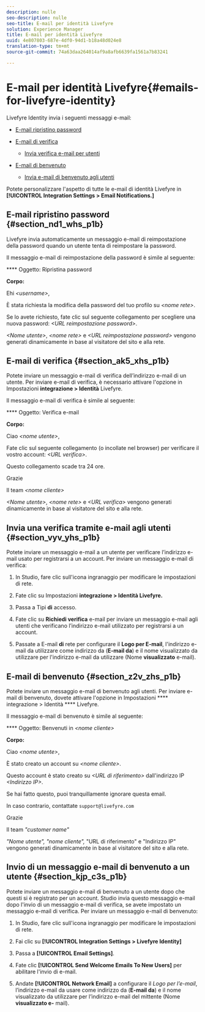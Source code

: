 ```yaml
---
description: nulle
seo-description: nulle
seo-title: E-mail per identità Livefyre
solution: Experience Manager
title: E-mail per identità Livefyre
uuid: 4e807803-687e-4df0-94d1-b18a48d024e8
translation-type: tm+mt
source-git-commit: 74a63daa264014af9a8afb6639fa1561a7b83241

---
```



# E-mail per identità Livefyre{#emails-for-livefyre-identity}

Livefyre Identity invia i seguenti messaggi e-mail:

* [E-mail ripristino password](#c_emails_for_livefyre_identity/section_nd1_whs_p1b)
* [E-mail di verifica](#c_emails_for_livefyre_identity/section_ak5_xhs_p1b)
   * [Invia verifica e-mail per utenti](#c_emails_for_livefyre_identity/section_vyv_yhs_p1b)

* [E-mail di benvenuto](#c_emails_for_livefyre_identity/section_z2v_zhs_p1b)
   * [Invia e-mail di benvenuto agli utenti](#c_emails_for_livefyre_identity/section_kjp_c3s_p1b)

Potete personalizzare l'aspetto di tutte le e-mail di identità Livefyre in **[!UICONTROL Integration Settings > Email Notifications.]**

## E-mail ripristino password {#section_nd1_whs_p1b}

Livefyre invia automaticamente un messaggio e-mail di reimpostazione della password quando un utente tenta di reimpostare la password.

Il messaggio e-mail di reimpostazione della password è simile al seguente:

**** Oggetto: Ripristina password

**Corpo:**

Ehi *&lt;username&gt;*,

È stata richiesta la modifica della password del tuo profilo su *&lt;nome rete&gt;*.

Se lo avete richiesto, fate clic sul seguente collegamento per scegliere una nuova password: *&lt;URL reimpostazione password&gt;*.

*&lt;Nome utente&gt;*, *&lt;nome rete&gt;* e *&lt;URL reimpostazione password&gt;* vengono generati dinamicamente in base al visitatore del sito e alla rete.

## E-mail di verifica {#section_ak5_xhs_p1b}

Potete inviare un messaggio e-mail di verifica dell’indirizzo e-mail di un utente. Per inviare e-mail di verifica, è necessario attivare l'opzione in Impostazioni **integrazione &gt; Identità** Livefyre.

Il messaggio e-mail di verifica è simile al seguente:

**** Oggetto: Verifica e-mail

**Corpo:**

Ciao *&lt;nome utente&gt;*,

Fate clic sul seguente collegamento (o incollate nel browser) per verificare il vostro account: *&lt;URL verifica&gt;*.

Questo collegamento scade tra 24 ore.

Grazie

Il team *&lt;nome cliente&gt;*

*&lt;Nome utente&gt;*, *&lt;nome rete&gt;* e *&lt;URL verifica&gt;* vengono generati dinamicamente in base al visitatore del sito e alla rete.

## Invia una verifica tramite e-mail agli utenti {#section_vyv_yhs_p1b}

Potete inviare un messaggio e-mail a un utente per verificare l’indirizzo e-mail usato per registrarsi a un account. Per inviare un messaggio e-mail di verifica:

1. In Studio, fare clic sull'icona ingranaggio per modificare le impostazioni di rete.
1. Fate clic su Impostazioni **integrazione &gt; Identità Livefyre.**

1. Passa a Tipi **di** accesso.
1. Fate clic su **Richiedi verifica** e-mail per inviare un messaggio e-mail agli utenti che verificano l’indirizzo e-mail utilizzato per registrarsi a un account.
1. Passate a E-mail **di** rete per configurare il **Logo per E-mail**, l'indirizzo e-mail da utilizzare come indirizzo da (**E-mail da**) e il nome visualizzato da utilizzare per l'indirizzo e-mail da utilizzare (Nome **visualizzato** e-mail).

## E-mail di benvenuto {#section_z2v_zhs_p1b}

Potete inviare un messaggio e-mail di benvenuto agli utenti. Per inviare e-mail di benvenuto, dovete attivare l'opzione in Impostazioni **** integrazione &gt; Identità **** Livefyre.

Il messaggio e-mail di benvenuto è simile al seguente:

**** Oggetto: Benvenuti in *&lt;nome cliente&gt;*

**Corpo:**

Ciao *&lt;nome utente&gt;*,

È stato creato un account su *&lt;nome cliente&gt;*.

Questo account è stato creato su *&lt;URL di riferimento&gt;* dall'indirizzo IP *&lt;Indirizzo IP&gt;*.

Se hai fatto questo, puoi tranquillamente ignorare questa email.

In caso contrario, contattate `support@livefyre.com`

Grazie

Il team *"customer name"*

*"Nome utente", "nome cliente",* "URL di riferimento" e "Indirizzo IP" vengono generati dinamicamente in base al visitatore del sito e alla rete.

## Invio di un messaggio e-mail di benvenuto a un utente {#section_kjp_c3s_p1b}

Potete inviare un messaggio e-mail di benvenuto a un utente dopo che questi si è registrato per un account. Studio invia questo messaggio e-mail dopo l'invio di un messaggio e-mail di verifica, se avete impostato un messaggio e-mail di verifica. Per inviare un messaggio e-mail di benvenuto:

1. In Studio, fare clic sull'icona ingranaggio per modificare le impostazioni di rete.
1. Fai clic su **[!UICONTROL Integration Settings > Livefyre Identity]**

1. Passa a **[!UICONTROL Email Settings]**.

1. Fate clic **[!UICONTROL Send Welcome Emails To New Users]** per abilitare l'invio di e-mail.
1. Andate **[!UICONTROL Network Email]** a configurare il *Logo per l’e-mail*, l’indirizzo e-mail da usare come indirizzo da (**E-mail da**) e il nome visualizzato da utilizzare per l’indirizzo e-mail del mittente (Nome **visualizzato e-** mail).
